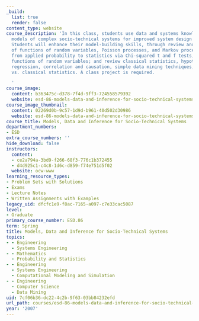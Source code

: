 ```yaml
---
_build:
  list: true
  render: false
content_type: website
course_description: 'In this class, students use data and systems knowledge to build
  models of complex socio-technical systems for improved system design and decision-making.
  Students will enhance their model-building skills, through review and extension
  of functions of random variables, Poisson processes, and Markov processes; move
  from applied probability to statistics via Chi-squared t and f tests, derived as
  functions of random variables; and review classical statistics, hypothesis tests,
  regression, correlation and causation, simple data mining techniques, and Bayesian
  vs. classical statistics. A class project is required.

  '
course_image:
  content: b363475c-d378-7f4d-9ff3-724558579392
  website: esd-86-models-data-and-inference-for-socio-technical-systems-spring-2007
course_image_thumbnail:
  content: 02269d0b-9c57-1d9d-b961-40d502d30986
  website: esd-86-models-data-and-inference-for-socio-technical-systems-spring-2007
course_title: Models, Data and Inference for Socio-Technical Systems
department_numbers:
- ESD
extra_course_numbers: ''
hide_download: false
instructors:
  content:
  - ce2a794a-3bd9-f266-68f3-776c1b372455
  - d4d925c1-c4c8-1d6c-d859-f74e751d5f02
  website: ocw-www
learning_resource_types:
- Problem Sets with Solutions
- Exams
- Lecture Notes
- Written Assignments with Examples
legacy_uid: dfcfc1e9-f8ac-7165-a097-c7e33cac5087
level:
- Graduate
primary_course_number: ESD.86
term: Spring
title: Models, Data and Inference for Socio-Technical Systems
topics:
- - Engineering
  - Systems Engineering
- - Mathematics
  - Probability and Statistics
- - Engineering
  - Systems Engineering
  - Computational Modeling and Simulation
- - Engineering
  - Computer Science
  - Data Mining
uid: 7cf06b36-dc22-4c2b-9f63-03bb84232efd
url_path: courses/esd-86-models-data-and-inference-for-socio-technical-systems-spring-2007
year: '2007'
---
```

